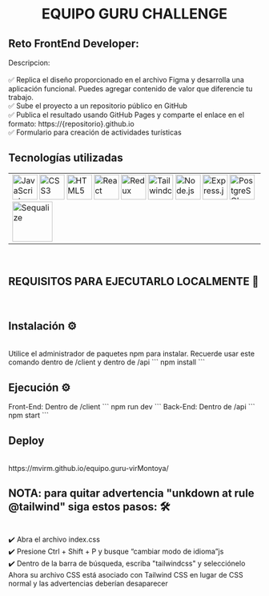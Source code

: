 <h1 align="center"> EQUIPO GURU CHALLENGE </h1>

## Reto FrontEnd Developer:

Descripcion: <br /> <br />
✅ Replica el diseño proporcionado en el archivo Figma y desarrolla una aplicación funcional.  Puedes agregar contenido de valor que diferencie tu trabajo.<br />
✅ Sube el proyecto a un repositorio público en GitHub <br />
✅ Publica el resultado usando GitHub Pages y comparte el enlace en el formato: https://{repositorio}.github.io <br />
✅ Formulario para creación de actividades turísticas <br />

## Tecnologías utilizadas
<table><tr><td valign="top" width="1500"> 
<a href="https://www.javascript.com/" target="_blank"><img src="https://profilinator.rishav.dev/skills-assets/javascript-original.svg" alt="JavaScript" height="50" /></a>  
<a href="https://www.w3schools.com/css/" target="_blank"><img src="https://profilinator.rishav.dev/skills-assets/css3-original-wordmark.svg" alt="CSS3" height="50" /></a>  
<a href="https://en.wikipedia.org/wiki/HTML5" target="_blank"><img src="https://profilinator.rishav.dev/skills-assets/html5-original-wordmark.svg" alt="HTML5" height="50" /></a>  
<a href="https://reactjs.org/" target="_blank"><img src="https://profilinator.rishav.dev/skills-assets/react-original-wordmark.svg" alt="React" height="50" /></a>  
<a href="https://redux.js.org/" target="_blank"><img src="https://profilinator.rishav.dev/skills-assets/redux-original.svg" alt="Redux" height="50" /></a>  
<a href="https://tailwindcss.com/" target="_blank"><img src="https://profilinator.rishav.dev/skills-assets/tailwindcss.svg" alt="Tailwindcss" height="50" /></a>
<a href="https://nodejs.org/" target="_blank"><img src="https://profilinator.rishav.dev/skills-assets/nodejs-original-wordmark.svg" alt="Node.js" height="50" /></a>  
<a href="https://expressjs.com/" target="_blank"><img src="https://profilinator.rishav.dev/skills-assets/express-original-wordmark.svg" alt="Express.js" height="50" /></a>  
<a href="https://www.postgresql.org/" target="_blank"><img src="https://profilinator.rishav.dev/skills-assets/postgresql-original-wordmark.svg" alt="PostgreSQL" height="50" /></a>  
<a href="https://sequelize.org/" target="_blank"><img src="/sequelize_plain_wordmark_logo_icon_146347.svg" alt="Sequalize" height="80" /></a>
</table></tr></td>

<br />
<h2> REQUISITOS PARA EJECUTARLO LOCALMENTE 🔧</h2>
<br/>

## Instalación ⚙️
<br/>
Utilice el administrador de paquetes npm para instalar. Recuerde usar este comando dentro de /client y dentro de /api
```
npm install
```

<h2> Ejecución ⚙️ </h2>
Front-End: Dentro de /client
```
npm run dev
```
Back-End: Dentro de /api
```
npm start
```
<h2> Deploy </h2>
<br/>
https://mvirm.github.io/equipo.guru-virMontoya/
<br/>
<h2> NOTA: para quitar advertencia "unkdown at rule @tailwind" siga estos pasos: 🛠️ </h2>
<br/>
✔️ Abra el archivo index.css<br />
✔️ Presione Ctrl + Shift + P y busque “cambiar modo de idioma”js<br />
✔️ Dentro de la barra de búsqueda, escriba "tailwindcss" y selecciónelo<br />
Ahora su archivo CSS está asociado con Tailwind CSS en lugar de CSS normal y las advertencias deberían desaparecer<br />
